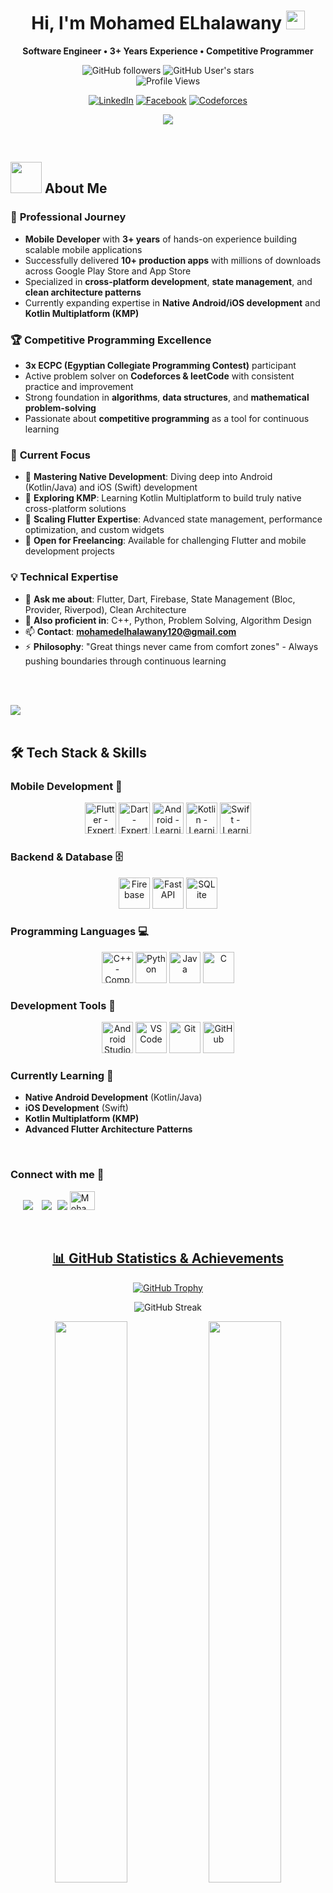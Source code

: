 
<h1 align="center"><b>Hi, I'm Mohamed ELhalawany</b> 
  <img src="https://media.giphy.com/media/hvRJCLFzcasrR4ia7z/giphy.gif" width="30">
</h1>

<p align="center">
  <strong>Software Engineer • 3+ Years Experience • Competitive Programmer </strong>
</p>

<div align="center">
  
![GitHub followers](https://img.shields.io/github/followers/Halawany1?style=social) 
![GitHub User's stars](https://img.shields.io/github/stars/Halawany1?style=social)  
<img src="https://komarev.com/ghpvc/?username=Halawany1" alt="Profile Views" />

[![LinkedIn](https://img.shields.io/badge/LinkedIn-Mohamed%20Elhalawany-blue?style=flat-square&logo=Linkedin&logoColor=white)](https://www.linkedin.com/in/mohamed-elhalawany-329314220/)
[![Facebook](https://img.shields.io/badge/Facebook-Mohamed%20Elhalawany-blue?style=flat-square&logo=Facebook&logoColor=white)](https://www.facebook.com/profile.php?id=100080738173740)
[![Codeforces](https://img.shields.io/badge/Codeforces-SO__NIK-red?style=flat-square&logo=codeforces&logoColor=white)](https://codeforces.com/profile/SO_NIK)

</div>

<p align="center">
  <a href="https://github.com/DenverCoder1/readme-typing-svg">
    <img src="https://readme-typing-svg.herokuapp.com?font=Time+New+Roman&color=cyan&size=25&center=true&vCenter=true&width=700&height=100&lines=Assalamu+O+Alaikum+Warahmatullah..♥;Senior+Flutter+Developer+with+3%2B+Years;Competitive+Programming+Enthusiast;Native+%26+KMP+Explorer;Building+Scalable+Mobile+Solutions">
  </a>
</p>


<br>



	
## <picture><img src = "https://github.com/0xAbdulKhalid/0xAbdulKhalid/raw/main/assets/mdImages/about_me.gif" width = 50px></picture> **About Me**

### 🚀 **Professional Journey**
- **Mobile Developer** with **3+ years** of hands-on experience building scalable mobile applications
- Successfully delivered **10+ production apps** with millions of downloads across Google Play Store and App Store
- Specialized in **cross-platform development**, **state management**, and **clean architecture patterns**
- Currently expanding expertise in **Native Android/iOS development** and **Kotlin Multiplatform (KMP)**

### 🏆 **Competitive Programming Excellence**
- **3x ECPC (Egyptian Collegiate Programming Contest)** participant
- Active problem solver on **Codeforces & leetCode** with consistent practice and improvement
- Strong foundation in **algorithms**, **data structures**, and **mathematical problem-solving**
- Passionate about **competitive programming** as a tool for continuous learning

### 🎯 **Current Focus**
- 🔭 **Mastering Native Development**: Diving deep into Android (Kotlin/Java) and iOS (Swift) development
- 🌟 **Exploring KMP**: Learning Kotlin Multiplatform to build truly native cross-platform solutions
- 🚀 **Scaling Flutter Expertise**: Advanced state management, performance optimization, and custom widgets
- 🤝 **Open for Freelancing**: Available for challenging Flutter and mobile development projects

### 💡 **Technical Expertise**
- 💬 **Ask me about**: Flutter, Dart, Firebase, State Management (Bloc, Provider, Riverpod), Clean Architecture
- 🔧 **Also proficient in**: C++, Python, Problem Solving, Algorithm Design
- 📫 **Contact**: **mohamedelhalawany120@gmail.com**
- ⚡ **Philosophy**: "Great things never came from comfort zones" - Always pushing boundaries through continuous learning

<br><br>

<img src="https://user-images.githubusercontent.com/73097560/115834477-dbab4500-a447-11eb-908a-139a6edaec5c.gif"><br><br>

## 🛠️ **Tech Stack & Skills**

### **Mobile Development** 📱
<div align="center">
  <img src="https://cdn.jsdelivr.net/gh/devicons/devicon/icons/flutter/flutter-original.svg" height="50" width="50" title="Flutter - Expert (3+ Years)">
  <img src="https://cdn.jsdelivr.net/gh/devicons/devicon/icons/dart/dart-original.svg" height="50" width="50" title="Dart - Expert">
  <img src="https://cdn.jsdelivr.net/gh/devicons/devicon/icons/android/android-original.svg" height="50" width="50" title="Android - Learning">
  <img src="https://cdn.jsdelivr.net/gh/devicons/devicon/icons/kotlin/kotlin-original.svg" height="50" width="50" title="Kotlin - Learning">
  <img src="https://cdn.jsdelivr.net/gh/devicons/devicon/icons/swift/swift-original.svg" height="50" width="50" title="Swift - Learning">
</div>

### **Backend & Database** 🗄️
<div align="center">
  <img src="https://cdn.jsdelivr.net/gh/devicons/devicon/icons/firebase/firebase-plain.svg" height="50" width="50" title="Firebase">
  <img src="https://cdn.jsdelivr.net/gh/devicons/devicon/icons/fastapi/fastapi-original.svg" height="50" width="50" title="FastAPI">
  <img src="https://cdn.jsdelivr.net/gh/devicons/devicon/icons/sqlite/sqlite-original.svg" height="50" width="50" title="SQLite">
</div>

### **Programming Languages** 💻
<div align="center">
  <img src="https://cdn.jsdelivr.net/gh/devicons/devicon/icons/cplusplus/cplusplus-original.svg" height="50" width="50" title="C++ - Competitive Programming">
  <img src="https://cdn.jsdelivr.net/gh/devicons/devicon/icons/python/python-original.svg" height="50" width="50" title="Python">
  <img src="https://cdn.jsdelivr.net/gh/devicons/devicon/icons/java/java-original.svg" height="50" width="50" title="Java">
  <img src="https://cdn.jsdelivr.net/gh/devicons/devicon/icons/c/c-original.svg" height="50" width="50" title="C">
</div>

### **Development Tools** 🔧
<div align="center">
  <img src="https://cdn.jsdelivr.net/gh/devicons/devicon/icons/androidstudio/androidstudio-original.svg" height="50" width="50" title="Android Studio">
  <img src="https://cdn.jsdelivr.net/gh/devicons/devicon/icons/vscode/vscode-original.svg" height="50" width="50" title="VS Code">
  <img src="https://cdn.jsdelivr.net/gh/devicons/devicon/icons/git/git-original.svg" height="50" width="50" title="Git">
  <img src="https://cdn.jsdelivr.net/gh/devicons/devicon/icons/github/github-original.svg" height="50" width="50" title="GitHub">
</div>

### **Currently Learning** 🌱
- **Native Android Development** (Kotlin/Java)
- **iOS Development** (Swift)
- **Kotlin Multiplatform (KMP)**
- **Advanced Flutter Architecture Patterns**

<br>
<h3 align="left">Connect with me 🤝</h3>

<p align="left">

<div align="left" class="icons-social" style="margin-left: 10px;">
    <a style="margin-left: 10px;" target="_blank" href="https://www.linkedin.com/in/mohamed-elhalawany-329314220/">
        <img src="https://img.icons8.com/doodle/40/000000/linkedin--v2.png"></a>
    <a style="margin-left: 10px;" target="_blank" href="https://github.com/Halawany1">
        <img src="https://img.icons8.com/doodle/40/000000/github--v1.png"></a>
    </a>
    </a>
    <a style="margin-left: 5px;" target="_blank" href="https://drive.google.com/file/d/1tYj-n1uipTr8K5621QibAcRgU4LfzTlq/view?usp=drive_link">
        <img src="https://img.icons8.com/plasticine/0.5x/resume.png"></a>
    <a href="https://www.facebook.com/profile.php?id=100080738173740">
  <img src="https://raw.githubusercontent.com/rahuldkjain/github-profile-readme-generator/master/src/images/icons/Social/facebook.svg" alt="Mohamed ELhalawany" width="40" height="30">

</div>
</p>

<br>

<div align="center">


## 📊 **GitHub Statistics & Achievements**

<div align="center">

[![GitHub Trophy](https://github-profile-trophy.vercel.app/?username=halawany1&theme=onedark&row=2&column=4&margin-w=15&margin-h=15)](https://github.com/ryo-ma/github-profile-trophy)

![GitHub Streak](https://github-readme-streak-stats.herokuapp.com/?user=halawany1&theme=dark&hide_border=true)

<img width="48%" src="https://github-readme-stats.vercel.app/api?username=halawany1&show_icons=true&theme=dark&hide_border=true" />
<img width="48%" src="https://github-readme-stats.vercel.app/api/top-langs/?username=halawany1&layout=compact&theme=dark&hide_border=true" />

</div>

## 🏆 **Competitive Programming Journey**

<div align="center">

### **ECPC Achievements** 🎯
- **3x Participant** in Egyptian Collegiate Programming Contest
- Consistent problem-solving practice on **Codeforces**
- Strong algorithmic thinking and mathematical problem-solving skills

[![Codeforces Stats](https://codeforces-readme-stats.vercel.app/api/card?username=SO_NIK&theme=dark&force_username=true&border_color=404040)](https://codeforces.com/profile/SO_NIK)

</div>


## 🚀 **Featured Projects Portfolio**

> **6+ Production Apps** • **Millions of Downloads** • **Cross-Platform Excellence**

### ألمعي - اختبر معرفتك بالإسلام

لعبة المعي الإسلامية هي تطبيق تعليمي وترفيهي يهدف إلى تعزيز الثقافة الإسلامية من خلال مجموعة متنوعة من الألعاب الذهنية والتفاعلية. تقدم اللعبة تجربة فريدة تمزج بين المتعة والفائدة، حيث يتضمن التطبيق ألعابًا مثل "الكلمات المتقاطعة"، "تكوين الحديث"، "Spin"، و"البازل". تتيح هذه الألعاب للمستخدمين تعلم مفاهيم إسلامية وأحاديث نبوية شريفة بطريقة مبتكرة وممتعة، وتدعم تطوير المهارات العقلية والتركيز.


المزايا الرئيسية:

ألعاب متنوعة: يحتوي التطبيق على مجموعة من الألعاب التي تشمل الكلمات المتقاطعة، تكوين الحديث، Spin، و البازل، مما يتيح للمستخدمين تجربة متعددة الأبعاد.

تعليم إسلامي: الألعاب تحتوي على محتوى إسلامي يساهم في نشر الوعي بالحديث النبوي وأسماء الصحابة وأحداث تاريخية إسلامية هامة.

تحفيز العقل: يعزز التطبيق مهارات التفكير النقدي، والذاكرة، والتركيز من خلال الألعاب التفاعلية.

واجهة مستخدم بسيطة وجذابة: تصميم سهل الاستخدام ومناسب لجميع الأعمار، ما يجعل من السهل التفاعل مع محتوى اللعبة.

تناسب جميع الأعمار: اللعبة تناسب الأطفال والكبار، حيث يمكن للمستخدمين من جميع الأعمار الاستفادة من التفاعل مع محتوى اللعبة بطريقة ممتعة ومفيدة.

الفئة العمرية: التطبيق موجه للأطفال والمراهقين والكبار، حيث يقدم محتوى يناسب جميع الأعمار.

الجمهور المستهدف: العائلات والأفراد الراغبين في تعزيز معرفتهم بالإسلام من خلال ألعاب ترفيهية، وكذلك المهتمين بتطوير مهارات التفكير والتركيز.


<p><a href="https://play.google.com/store/apps/details?id=com.game.alansari&pli=1" target="_blank"><img alt="Google Play" src="https://img.shields.io/badge/Get%20it%20on%20google%20play-blue.svg?style=for-the-badge&logo=google-play" /></a> <a href="https://apps.apple.com/gb/app/%D8%A3%D9%84%D9%85%D8%B9%D9%8A-%D8%A7%D8%AE%D8%AA%D8%A8%D8%B1-%D9%85%D8%B9%D8%B1%D9%81%D8%AA%D9%83-%D8%A8%D8%A7%D9%84%D8%A5%D8%B3%D9%84%D8%A7%D9%85/id6739430941" target="_blank"><img alt="App Store" src="https://img.shields.io/badge/Get%20it%20on%20app%20store-black.svg?style=for-the-badge&logo=app-store&logoColor=white" /></a><p>

<hr>

### YellowZed

YellowZed is a user-friendly e-commerce platform designed to make shopping a breeze. With its simple and elegant interface, YellowZed allows you to effortlessly browse and purchase a wide variety of products, including gold, gifts, and much more. Whether you’re looking for premium items or unique finds, YellowZed offers a seamless and enjoyable shopping experience tailored just for you. 
Key Features:
- Diverse Categories: Explore an extensive range of products across categories like gold, gifts, and more, catering to all your needs and occasions.
- Simplified Shopping: Navigate through the app with ease, enjoy a clean interface, and complete your purchases with a secure and hassle-free checkout process.
- Curated Selection: Browse a handpicked collection of high-quality products, ensuring that every item meets your expectations.
- Exclusive Offers: Discover special discounts and deals to make your shopping experience even more rewarding.
- Adaptive Design: Enjoy a responsive design that provides an optimal browsing experience on all devices.
- Fast and Reliable: Experience smooth app performance and quick load times for uninterrupted shopping.

This platform aims to promote education and correct understanding of Quranic and Islamic sciences, and provide reliable and free sources to the public. Thanks to these services, individuals can access knowledge and deepen their understanding of Islamic religion and culture easily and conveniently.

<p><a href="https://play.google.com/store/apps/details?id=com.yellowZed.app&hl=en" target="_blank"><img alt="Google Play" src="https://img.shields.io/badge/Get%20it%20on%20google%20play-blue.svg?style=for-the-badge&logo=google-play" /></a> 

<hr>


### منصة الانصاري التعليمية

A free educational platform affiliated with the Sheikh Abdullah Al-Ansari Complex in Qatar” is an educational website or application that provides a comprehensive set of educational and cognitive resources in the field of Quranic and Islamic sciences. This platform aims to provide learning and education opportunities for free and available to everyone. Its services include:
Lectures: 
- The platform offers a set of simplified and detailed lectures on multiple topics in the Qur’anic and Islamic sciences. Users can listen to these lectures and benefit from the explanations and guidance provided.
- Educational courses: The platform provides specialized educational courses covering a variety of religious and Quranic topics. Learners can sign up for and complete these courses online.
- Free books: The platform provides a digital library containing a collection of free religious books and resources. Users can download these books and benefit from them in their research and studies.

This platform aims to promote education and correct understanding of Quranic and Islamic sciences, and provide reliable and free sources to the public. Thanks to these services, individuals can access knowledge and deepen their understanding of Islamic religion and culture easily and conveniently.

<p><a href="https://play.google.com/store/apps/details?id=com.alrighttech.acqs" target="_blank"><img alt="Google Play" src="https://img.shields.io/badge/Get%20it%20on%20google%20play-blue.svg?style=for-the-badge&logo=google-play" /></a> <a href="https://apps.apple.com/us/app/منصة-الانصاري-التعليمية/id6471402218" target="_blank"><img alt="App Store" src="https://img.shields.io/badge/Get%20it%20on%20app%20store-black.svg?style=for-the-badge&logo=app-store&logoColor=white" /></a><p>

<hr>

### Couponesta

Couponesta is your ultimate source for discount coupons and exclusive offers, all available at no cost. Designed to simplify your shopping journey, Couponesta provides access to the latest deals from a wide variety of stores worldwide.

- 100% Free Access: Enjoy an extensive range of discount coupons without any charges.
- Top Offers: Get the strongest, most recent discount codes to maximize your savings.
- Easy-to-Use Interface: Navigate through a seamless and straightforward shopping experience.
- Frequent Updates: Stay updated with new coupons added regularly, so you never miss a deal.
- Global Coverage: Access discounts for both Arab and international stores.
- Diverse Store Selection: Discover offers from over 100 stores, continuously updated for the best selection.


<p><a href="https://play.google.com/store/apps/details?id=com.couponesta&hl=en" target="_blank"><img alt="Google Play" src="https://img.shields.io/badge/Get%20it%20on%20google%20play-blue.svg?style=for-the-badge&logo=google-play" /></a> <a href="https://apps.apple.com/us/app/couponesta/id6608961157" target="_blank"><img alt="App Store" src="https://img.shields.io/badge/Get%20it%20on%20app%20store-black.svg?style=for-the-badge&logo=app-store&logoColor=white" /></a><p>

<hr>

### Slash Hub

Slash Hub is your go-to destination for exploring and supporting Egypt’s most exceptional local brands. From fashion and beauty to handcrafted goods and home decor, Slash Hub connects you with premium products that celebrate Egyptian craftsmanship and creativity. With easy navigation, exclusive deals, and a curated selection, Slash Hub makes it simple to shop with pride and purpose.


- Local Brands Galore: Access an extensive range of Egypt’s best local brands, featuring categories like fashion, beauty, and handmade crafts.
- Curated Selection: Only the highest-quality products are showcased, ensuring an elevated shopping experience with items that stand out.
- Effortless Shopping: Enjoy a seamless shopping journey with intuitive navigation and secure checkout for a hassle-free experience.
- Exclusive Deals: Unlock unique discounts and promotions from top local brands, maximizing your savings.
- Easy Returns: If a product doesn’t meet your expectations, we offer a simple return process for your peace of mind.
- Support Local: Every purchase directly supports local businesses, contributing to the growth of Egypt’s economy and celebrating local talent.


<p><a href="https://play.google.com/store/apps/details?id=com.slashOrg.slash&hl=en" target="_blank"><img alt="Google Play" src="https://img.shields.io/badge/Get%20it%20on%20google%20play-blue.svg?style=for-the-badge&logo=google-play" /></a> <a href="https://apps.apple.com/eg/app/slash-hub/id6463633495" target="_blank"><img alt="App Store" src="https://img.shields.io/badge/Get%20it%20on%20app%20store-black.svg?style=for-the-badge&logo=app-store&logoColor=white" /></a><p>

<hr>

### Mham

Mham is an auto parts e-commerace app


Mham is an auto parts e-commerce app, it is designed to streamline the process of finding and purchasing automotive parts and accessories. Users can search for specific parts using filters such as make, model, year, and part type. The app provides detailed product descriptions, compatibility information, and high-resolution images to help users make informed decisions. Customer reviews and ratings offer additional insights into product quality and performance.


The app supports various payment methods, including credit/debit cards, digital wallets, and sometimes financing options. It also offers shipping and delivery tracking, ensuring a smooth and transparent purchasing experience.


<p><a href="https://play.google.com/store/apps/details?id=com.mahham.app&hl=en" target="_blank"><img alt="Google Play" src="https://img.shields.io/badge/Get%20it%20on%20google%20play-blue.svg?style=for-the-badge&logo=google-play" /></a> <a href="https://apps.apple.com/eg/app/mham/id6529560427" target="_blank"><img alt="App Store" src="https://img.shields.io/badge/Get%20it%20on%20app%20store-black.svg?style=for-the-badge&logo=app-store&logoColor=white" /></a><p>

<hr>


</a>
</div>

<br>

## 💼 **Open for Opportunities** 

<div align="center">

### **Available for Freelance Projects** 🚀
- **Flutter Mobile App Development**
- **Cross-Platform Solutions**
- **Native Android/iOS Development** (Learning & Accepting Projects)
- **Technical Consulting & Code Reviews**

### **Let's Connect & Build Something Amazing!** 🤝

[![Email](https://img.shields.io/badge/Email-mohamedelhalawany120%40gmail.com-red?style=for-the-badge&logo=gmail&logoColor=white)](mailto:mohamedelhalawany120@gmail.com)
[![LinkedIn](https://img.shields.io/badge/LinkedIn-Connect-blue?style=for-the-badge&logo=linkedin&logoColor=white)](https://www.linkedin.com/in/mohamed-elhalawany-329314220/)
[![Resume](https://img.shields.io/badge/Resume-Download-green?style=for-the-badge&logo=googledrive&logoColor=white)](https://drive.google.com/file/d/1tYj-n1uipTr8K5621QibAcRgU4LfzTlq/view?usp=drive_link)

</div>

---

<div align="center">

**"Great things never came from comfort zones"** ✨

*Building the future, one app at a time* 📱

**Credits**: [Mohamed Elhalawany](https://github.com/Halawany1) | **Last Updated**: January 2025

</div>

